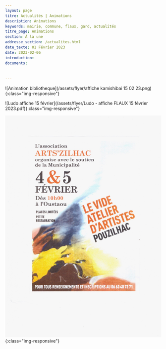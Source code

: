 ```yaml
---
layout: page
titre: Actualités | Animations
description: Animations
keywords: mairie, commune, flaux, gard, actualités
titre_page: Animations
section: À la une
addresse_section: /actualites.html
date_texte: 01 Février 2023
date: 2023-02-06
introduction: 
documents:

  
---
```


![Animation bibliotheque](/assets/flyer/affiche kamishibai 15 02 23.png){:class="img-responsive"}

![Ludo affiche 15 février](/assets/flyer/Ludo - affiche FLAUX 15 février 2023.pdf){:class="img-responsive"}

![Association artzilhac](/assets/flyer/Resized_Nume_rise.jpeg){:class="img-responsive"}

